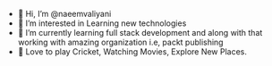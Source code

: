 - 👋 Hi, I’m @naeemvaliyani
- 👀 I’m interested in Learning new technologies
- 🌱 I’m currently learning full stack development and along with that working with amazing organization i.e, packt publishing
- 💞 Love to play Cricket, Watching Movies, Explore New Places. 

<!---
naeemvaliyani/naeemvaliyani is a ✨ special ✨ repository because its `README.md` (this file) appears on your GitHub profile.
You can click the Preview link to take a look at your changes.
--->
